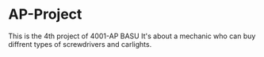 # AP-Project
This is the 4th project of 4001-AP BASU
It's about a mechanic who can buy diffrent types of screwdrivers and carlights.

